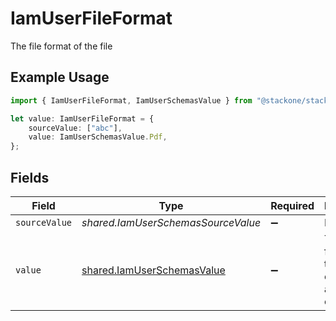 # IamUserFileFormat

The file format of the file

## Example Usage

```typescript
import { IamUserFileFormat, IamUserSchemasValue } from "@stackone/stackone-client-ts/sdk/models/shared";

let value: IamUserFileFormat = {
    sourceValue: ["abc"],
    value: IamUserSchemasValue.Pdf,
};
```

## Fields

| Field                                                                           | Type                                                                            | Required                                                                        | Description                                                                     | Example                                                                         |
| ------------------------------------------------------------------------------- | ------------------------------------------------------------------------------- | ------------------------------------------------------------------------------- | ------------------------------------------------------------------------------- | ------------------------------------------------------------------------------- |
| `sourceValue`                                                                   | *shared.IamUserSchemasSourceValue*                                              | :heavy_minus_sign:                                                              | N/A                                                                             | abc                                                                             |
| `value`                                                                         | [shared.IamUserSchemasValue](../../../sdk/models/shared/iamuserschemasvalue.md) | :heavy_minus_sign:                                                              | The file format of the file, expressed as a file extension                      | pdf                                                                             |